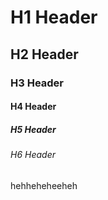 
# H1 Header

## H2 Header

### H3 Header

#### H4 Header

##### H5 Header

###### H6 Header
hehheheheeheh
